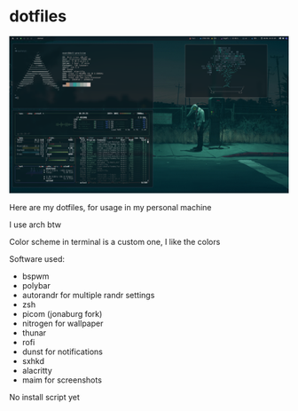 # dotfiles

![Screnshoot](screen.png)

Here are my dotfiles, for usage in my personal machine

I use arch btw

Color scheme in terminal is a custom one, I like the colors

Software used:

- bspwm
- polybar
- autorandr for multiple randr settings
- zsh
- picom (jonaburg fork)
- nitrogen for wallpaper
- thunar
- rofi
- dunst for notifications
- sxhkd
- alacritty
- maim for screenshots

No install script yet
